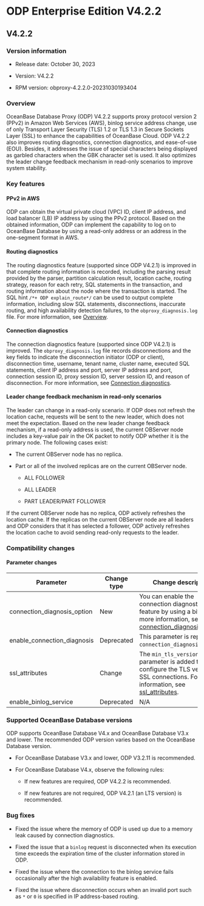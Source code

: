 # ODP Enterprise Edition V4.2.2

## V4.2.2

### Version information

* Release date: October 30, 2023

* Version: V4.2.2

* RPM version: obproxy-4.2.2.0-20231030193404

### Overview

OceanBase Database Proxy (ODP) V4.2.2 supports proxy protocol version 2 (PPv2) in Amazon Web Services (AWS), binlog service address change, use of only Transport Layer Security (TLS) 1.2 or TLS 1.3 in Secure Sockets Layer (SSL) to enhance the capabilities of OceanBase Cloud. ODP V4.2.2 also improves routing diagnostics, connection diagnostics, and ease-of-use (EOU). Besides, it addresses the issue of special characters being displayed as garbled characters when the GBK character set is used. It also optimizes the leader change feedback mechanism in read-only scenarios to improve system stability.

### Key features

#### PPv2 in AWS

ODP can obtain the virtual private cloud (VPC) ID, client IP address, and load balancer (LB) IP address by using the PPv2 protocol. Based on the obtained information, ODP can implement the capability to log on to OceanBase Database by using a read-only address or an address in the one-segment format in AWS.

#### Routing diagnostics

The routing diagnostics feature (supported since ODP V4.2.1) is improved in that complete routing information is recorded, including the parsing result provided by the parser, partition calculation result, location cache, routing strategy, reason for each retry, SQL statements in the transaction, and routing information about the node where the transaction is started. The SQL hint `/*+ ODP explain_route*/` can be used to output complete information, including slow SQL statements, disconnections, inaccurate routing, and high availability detection failures, to the `obproxy_diagnosis.log` file. For more information, see [Overview](../../../900.o-m-guide/400.routing-diagnosis/100.overview-of-routing-diagnosis.md).

#### Connection diagnostics

The connection diagnostics feature (supported since ODP V4.2.1) is improved. The `obproxy_diagnosis.log` file records disconnections and the key fields to indicate the disconnection initiator (ODP or client), disconnection time, username, tenant name, cluster name, executed SQL statements, client IP address and port, server IP address and port, connection session ID, proxy session ID, server session ID, and reason of disconnection.  For more information, see [Connection diagnostics](../../../500.connection-management/500.connection-diagnosis.md).

#### Leader change feedback mechanism in read-only scenarios

The leader can change in a read-only scenario. If ODP does not refresh the location cache, requests will be sent to the new leader, which does not meet the expectation. Based on the new leader change feedback mechanism, if a read-only address is used, the current OBServer node includes a key-value pair in the OK packet to notify ODP whether it is the primary node. The following cases exist:

* The current OBServer node has no replica.

* Part or all of the involved replicas are on the current OBServer node.

   * ALL FOLLOWER

   * ALL LEADER

   * PART LEADER/PART FOLLOWER

If the current OBServer node has no replica, ODP actively refreshes the location cache. If the replicas on the current OBServer node are all leaders and ODP considers that it has selected a follower, ODP actively refreshes the location cache to avoid sending read-only requests to the leader.

### Compatibility changes

#### Parameter changes

| Parameter | Change type | Change description |
|----------|----------|-----------|
| connection_diagnosis_option | New | You can enable the connection diagnostics feature by using a bit. For more information, see [connection_diagnosis_option](../../../400.configuration-management/200.dynamically-effective/252.connection-diagnosis-option.md).  |
| enable_connection_diagnosis | Deprecated | This parameter is replaced by `connection_diagnosis_option`.  |
| ssl_attributes | Change | The `min_tls_version` parameter is added to configure the TLS version for SSL connections. For more information, see [ssl_attributes](../../../400.configuration-management/200.dynamically-effective/2447.ssl_attributes.md).  |
| enable_binlog_service | Deprecated | N/A |

### Supported OceanBase Database versions

ODP supports OceanBase Database V4.x and OceanBase Database V3.x and lower. The recommended ODP version varies based on the OceanBase Database version.

* For OceanBase Database V3.x and lower, ODP V3.2.11 is recommended.

* For OceanBase Database V4.x, observe the following rules:

   * If new features are required, ODP V4.2.2 is recommended.

   * If new features are not required, ODP V4.2.1 (an LTS version) is recommended.

### Bug fixes

* Fixed the issue where the memory of ODP is used up due to a memory leak caused by connection diagnostics.

* Fixed the issue that a `binlog` request is disconnected when its execution time exceeds the expiration time of the cluster information stored in ODP.

* Fixed the issue where the connection to the binlog service fails occasionally after the high availability feature is enabled.

* Fixed the issue where disconnection occurs when an invalid port such as `*` or `0` is specified in IP address-based routing.
